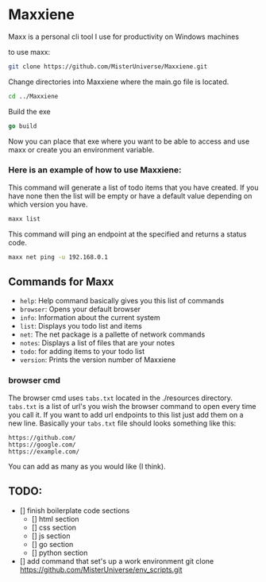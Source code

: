 # Maxxiene
Maxx is a personal cli tool I use for productivity on Windows machines

to use maxx:
```BASH
git clone https://github.com/MisterUniverse/Maxxiene.git

```

Change directories into Maxxiene where the main.go file is located.

```BASH
cd ../Maxxiene
```

Build the exe
```GO
go build
```

Now you can place that exe where you want to be able to access and use maxx or create you an environment variable.

### Here is an example of how to use Maxxiene:

This command will generate a list of todo items that you have created. If you have none then the list will be empty or have a default value depending on which version you have.
```BASH
maxx list
```

This command will ping an endpoint at the specified and returns a status code.
```BASH
maxx net ping -u 192.168.0.1
```


## Commands for Maxx
- `help`: Help command basically gives you this list of commands
- `browser`: Opens your default browser
- `info`: Information about the current system
- `list`: Displays you todo list and items
- `net`: The net package is a pallette of network commands
- `notes`: Displays a list of files that are your notes
- `todo`: for adding items to your todo list
- `version`: Prints the version number of Maxxiene



### browser cmd
The browser cmd uses `tabs.txt` located in the ./resources directory. `tabs.txt` is a list of url's you wish the browser command to open every time you call it. If you want to add url endpoints to this list just add them on a new line. Basically your `tabs.txt` file should looks something like this:

```
https://github.com/
https://google.com/
https://example.com/

```

You can add as many as you would like (I think).

## TODO:
- [] finish boilerplate code sections
    - [] html section
    - [] css section
    - [] js section
    - [] go section
    - [] python section
- [] add command that set's up a work environment
    git clone https://github.com/MisterUniverse/env_scripts.git
